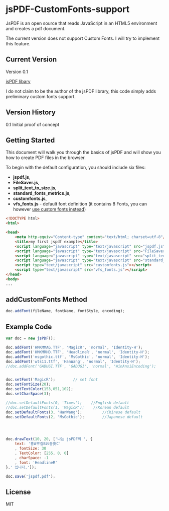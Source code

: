 # jsPDF-CustomFonts-support

JsPDF is an open source that reads JavaScript in an HTML5 environment and creates a pdf document.

The current version does not support Custom Fonts. I will try to implement this feature.


## Current Version

Version 0.1

[jsPDF libary](http://parall.ax/products/jspdf)

I do not claim to be the author of the jsPDF library, this code simply adds preliminary custom fonts support.

## Version History

0.1 Initial proof of concept

## Getting Started

This document will walk you through the basics of jsPDF and will show you how to create PDF files in the browser.

To begin with the default configuration, you should include six files:

* **jspdf.js**,
* **FileSaver.js**,
* **split_text_to_size.js**,
* **standard_fonts_metrics.js**,
* **customfonts.js**,
* **vfs_fonts.js** - default font definition (it contains 8 Fonts, you can however [use custom fonts instead](https://www.giftofspeed.com/base64-encoder/))

```html
<!DOCTYPE html>
<html>

<head>
    <meta http-equiv="Content-type" content="text/html; charset=utf-8"/>
    <title>my first jspdf example</title>
    <script language="javascript" type="text/javascript" src="jspdf.js"></script>
    <script language="javascript" type="text/javascript" src="FileSaver.js"></script>
    <script language="javascript" type="text/javascript" src="split_text_to_size.js"></script>
    <script language="javascript" type="text/javascript" src="standard_fonts_metrics.js"></script>
    <script type="text/javascript" src="customfonts.js"></script>
    <script type="text/javascript" src="vfs_fonts.js"></script>
</head>
<body>
...
```

## addCustomFonts Method

```javascript
doc.addFont(fileName, fontName, fontStyle, encoding);


```

## Example Code

```javascript
var doc = new jsPDF();

doc.addFont('HMKMMAG.TTF', 'MagicR', 'normal', 'Identity-H');
doc.addFont('HMKMRHD.TTF', 'HeadlineR', 'normal', 'Identity-H');
doc.addFont('msgothic.ttf', 'MsGothic', 'normal', 'Identity-H');    
doc.addFont('wts11.ttf', 'HanWang', 'normal', 'Identity-H');
//doc.addFont('GADUGI.TTF', 'GADUGI', 'normal', 'WinAnsiEncoding');


doc.setFont('MagicR');        // set font
doc.setFontSize(20);
doc.setTextColor(153,051,102);
doc.setCharSpace(3);

//doc.setDefaultFonts(0, 'Times');    //English default
//doc.setDefaultFonts(1, 'MagicR');    //Korean default
doc.setDefaultFonts(3, 'HanWang');         //Chinese default
doc.setDefaultFonts(2, 'MsGothic');        //Japanese default




doc.drawText(10, 20, ['나는 jsPDF의 ', {
    text: '홍A平길Bお동安C'
    , fontSize: 30
    , TextColor: [255, 0, 0]
    , charSpace: -1
    , font: 'HeadlineR'
},' 입니다.']);

doc.save('jspdf.pdf');

```

## License
MIT
